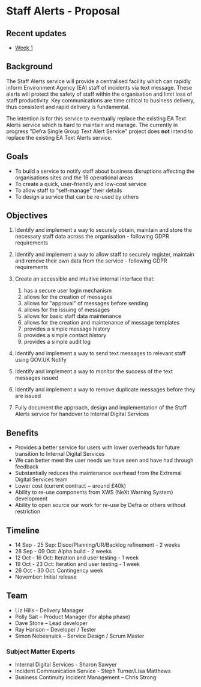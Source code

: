 # Staff Alerts - Proposal

## Recent updates

* [Week 1](.../updates/week1.md)

## Background

The Staff Alerts service will provide a centralised facility which can rapidly inform Environment Agency (EA) staff of incidents via text message. These alerts will protect the safety of staff within the organisation and limit loss of staff productivity. Key communications are time critical to business delivery, thus consistent and rapid delivery is fundamental.  

The intention is for this service to eventually replace the existing EA Text Alerts service which is hard to maintain and manage. The currently in progress "Defra Single Group Text Alert Service" project does **not** intend to replace the existing EA Text Alerts service.


## Goals

* To build a service to notify staff about business disruptions affecting the organisations sites and the 16 operational areas
* To create a quick, user-friendly and low-cost service
* To allow staff to “self-manage” their details
* To design a service that can be re-used by others


## Objectives

1. Identify and implement a way to securely obtain, maintain and store the necessary staff data across the organisation - following GDPR requirements

1. Identify and implement a way to allow staff to securely register, maintain and remove their own data from the service - following GDPR requirements

1. Create an accessible and intuitive internal interface that:
    1. has a secure user login mechanism
    1. allows for the creation of messages
    1. allows for "approval" of messages before sending
    1. allows for the issuing of messages
    1. allows for basic staff data maintenance
    1. allows for the creation and maintenance of message templates
    1. provides a simple message history
    1. provides a simple contact history
    1. provides a simple audit log

1. Identify and implement a way to send text messages to relevant staff using GOV.UK Notify

1. Identify and implement a way to monitor the success of the text messages issued

1. Identify and implement a way to remove duplicate messages before they are issued

1. Fully document the approach, design and implementation of the Staff Alerts service for handover to Internal Digital Services


## Benefits

* Provides a better service for users with lower overheads for future transition to Internal Digital Services
* We can better meet the user needs we have seen and have had through feedback
* Substantially reduces the maintenance overhead from the Extremal Digital Services team
* Lower cost (current contract ~ around £40k)
* Ability to re-use components from XWS (NeXt Warning System) development
* Ability to open source our work for re-use by Defra or others without restriction

## Timeline

* 14 Sep - 25 Sep: Disco/Planning/UR/Backlog refinement - 2 weeks
* 28 Sep - 09 Oct: Alpha build - 2 weeks
* 12 Oct - 16 Oct: Iteration and user testing - 1 week
* 19 Oct - 23 Oct: Iteration and user testing - 1 week
* 26 Oct - 30 Oct: Contingency week
* November: Initial release


## Team

* Liz Hills – Delivery Manager
* Polly Sait – Product Manager (for alpha phase)
* Dave Stone – Lead developer
* Ray Hanson – Developer / Tester
* Simon Nebesnuick – Service Design / Scrum Master

### Subject Matter Experts

* Internal Digital Services - Sharon Sawyer
* Incident Communication Service - Steph Turner/Lisa Matthews 
* Business Continuity Incident Management – Chris Strong
